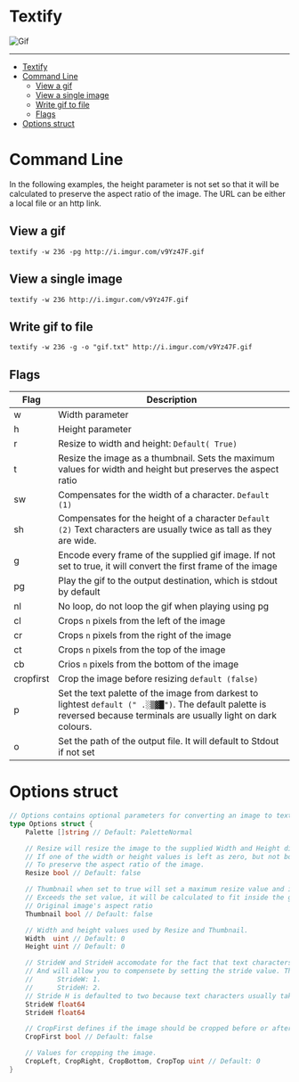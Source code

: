 # Textify
![Gif](http://i.imgur.com/v9Yz47F.gif)
______
<!-- TOC -->

- [Textify](#textify)
- [Command Line](#command-line)
    - [View a gif](#view-a-gif)
    - [View a single image](#view-a-single-image)
    - [Write gif to file](#write-gif-to-file)
    - [Flags](#flags)
- [Options struct](#options-struct)

<!-- /TOC -->

# Command Line
In the following examples, the height parameter is not set so that it will be calculated to preserve the aspect ratio of the image. The URL can be either a local file or an http link.

## View a gif
`textify -w 236 -pg http://i.imgur.com/v9Yz47F.gif`

## View a single image
`textify -w 236 http://i.imgur.com/v9Yz47F.gif`

## Write gif to file
`textify -w 236 -g -o "gif.txt" http://i.imgur.com/v9Yz47F.gif`


## Flags

| Flag      | Description                                                                                                                                                           |
|-----------|-----------------------------------------------------------------------------------------------------------------------------------------------------------------------|
| w         | Width parameter                                                                                                                                                       |
| h         | Height parameter                                                                                                                                                      |
| r         | Resize to width and height: `Default( True)`                                                                                                                          |
| t         | Resize the image as a thumbnail. Sets the maximum values for width and height but preserves the aspect ratio                                                          |
| sw        | Compensates for the width of a character. `Default (1)`                                                                                                               |
| sh        | Compensates for the height of a character `Default (2)` Text characters are usually twice as tall as they are wide.                                                   |
| g         | Encode every frame of the supplied gif image. If not set to true, it will convert the first frame of the image                                                        |
| pg        | Play the gif to the output destination, which is stdout by default                                                                                                    |
| nl        | No loop, do not loop the gif when playing using pg                                                                                                                    |
| cl        | Crops `n` pixels from the left of the image                                                                                                                           |
| cr        | Crops `n` pixels from the right of the image                                                                                                                          |
| ct        | Crops `n` pixels from the top of the image                                                                                                                            |
| cb        | Crios `n` pixels from the bottom of the image                                                                                                                         |
| cropfirst | Crop the image before resizing `default (false)`                                                                                                                      |
| p         | Set the text palette of the image from darkest to lightest `default (" .░▒▓█")`. The default palette is reversed because terminals are usually light on dark colours. |
| o         | Set the path of the output file. It will default to Stdout if not set                                                                                                 |

# Options struct
```go
// Options contains optional parameters for converting an image to text
type Options struct {
	Palette []string // Default: PaletteNormal

	// Resize will resize the image to the supplied Width and Height dimensions when set to true
	// If one of the width or height values is left as zero, but not both, it will be calculated
	// To preserve the aspect ratio of the image.
	Resize bool // Default: false

	// Thumbnail when set to true will set a maximum resize value and if one of the bounds of the image
	// Exceeds the set value, it will be calculated to fit inside the given bounds while preserving the
	// Original image's aspect ratio
	Thumbnail bool // Default: false

	// Width and height values used by Resize and Thumbnail.
	Width  uint // Default: 0
	Height uint // Default: 0

	// StrideW and StrideH accomodate for the fact that text characters do not have to be entirely square.
	// And will allow you to compensete by setting the stride value. The default values are
	// 		StrideW: 1.
	//		StrideH: 2.
	// Stride H is defaulted to two because text characters usually take up two times the width.
	StrideW float64
	StrideH float64

	// CropFirst defines if the image should be cropped before or after resizing the image
	CropFirst bool // Default: false

	// Values for cropping the image.
	CropLeft, CropRight, CropBottom, CropTop uint // Default: 0
}
```